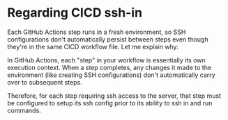# Regarding CICD ssh-in

Each GitHub Actions step runs in a fresh environment, so SSH configurations don't automatically persist between steps even though they're in the same CICD workflow file. Let me explain why:

In GitHub Actions, each "step" in your workflow is essentially its own execution context. When a step completes, any changes it made to the environment (like creating SSH configurations) don't automatically carry over to subsequent steps.

Therefore, for each step requiring ssh access to the server, that step must be configured to setup its ssh config prior to its ability to ssh in and run commands.